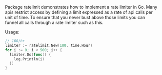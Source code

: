 Package ratelimit demonstrates how to implement a rate limiter in Go.
Many apis restrict access by defining a limit expressed as a rate of
api calls per unit of time. To ensure that you never bust above those limits
you can funnel all calls through a rate limiter such as this.

Usage:

```go
// 100/hr
limiter := ratelimit.New(100, time.Hour)
for i := 0; i < 500; i++ {
  limiter.Do(func() {
    log.Println(i)
  })
}
```